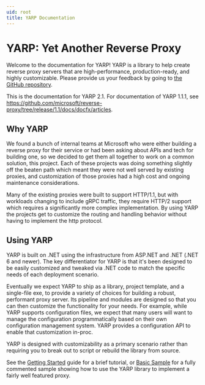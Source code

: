 ```yaml
---
uid: root
title: YARP Documentation
---
```


# YARP: Yet Another Reverse Proxy

Welcome to the documentation for YARP! YARP is a library to help create reverse proxy servers that are high-performance, production-ready, and highly customizable. Please provide us your feedback by going to [the GitHub repository](https://github.com/microsoft/reverse-proxy).

This is the documentation for YARP 2.1.
For documentation of YARP 1.1.1, see https://github.com/microsoft/reverse-proxy/tree/release/1.1/docs/docfx/articles.

## Why YARP

We found a bunch of internal teams at Microsoft who were either building a reverse proxy for their service or had been asking about APIs and tech for building one, so we decided to get them all together to work on a common solution, this project. Each of these projects was doing something slightly off the beaten path which meant they were not well served by existing proxies, and customization of those proxies had a high cost and ongoing maintenance considerations.

Many of the existing proxies were built to support HTTP/1.1, but with workloads changing to include gRPC traffic, they require HTTP/2 support which requires a significantly more complex implementation. By using YARP the projects get to customize the routing and handling behavior without having to implement the http protocol.

## Using YARP

YARP is built on .NET using the infrastructure from ASP.NET and .NET (.NET 6 and newer). The key differentiator for YARP is that it's been designed to be easily customized and tweaked via .NET code to match the specific needs of each deployment scenario.

Eventually we expect YARP to ship as a library, project template, and a single-file exe, to provide a variety of choices for building a robust, performant proxy server. Its pipeline and modules are designed so that you can then customize the functionality for your needs. For example, while YARP supports configuration files, we expect that many users will want to manage the configuration programmatically based on their own configuration management system. YARP provides a configuration API to enable that customization in-proc. 

YARP is designed with customizability as a primary scenario rather than requiring you to break out to script or rebuild the library from source.

See the [Getting Started](articles/getting-started.md) guide for a brief tutorial, or [Basic Sample](https://github.com/microsoft/reverse-proxy/tree/main/samples/BasicYarpSample) for a fully commented sample showing how to use the YARP library to implement a fairly well featured proxy.

